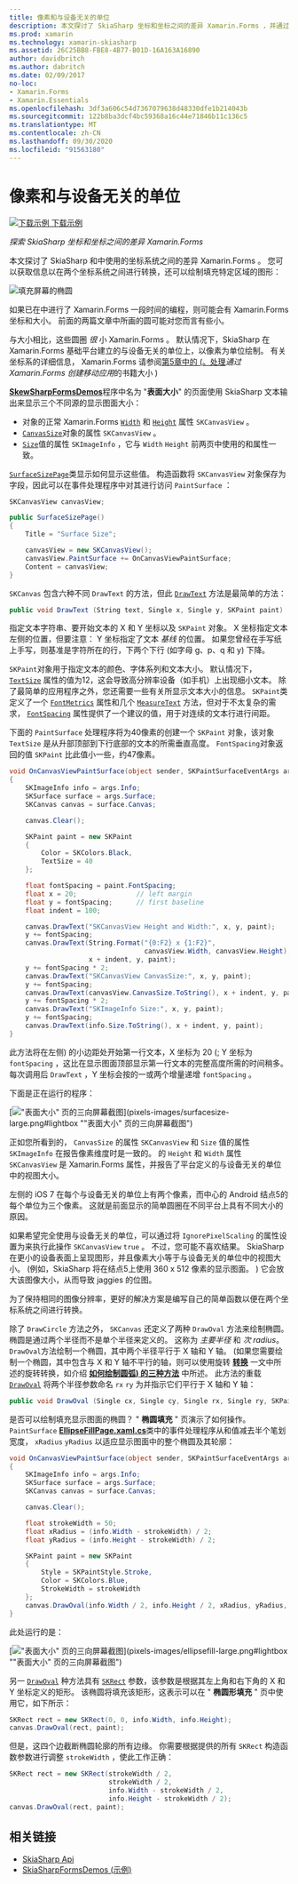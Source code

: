 ```yaml
---
title: 像素和与设备无关的单位
description: 本文探讨了 SkiaSharp 坐标和坐标之间的差异 Xamarin.Forms ，并通过示例代码对此进行了演示。
ms.prod: xamarin
ms.technology: xamarin-skiasharp
ms.assetid: 26C25BB8-FBE8-4B77-B01D-16A163A16890
author: davidbritch
ms.author: dabritch
ms.date: 02/09/2017
no-loc:
- Xamarin.Forms
- Xamarin.Essentials
ms.openlocfilehash: 3df3a606c54d7367079638d48330dfe1b214043b
ms.sourcegitcommit: 122b8ba3dcf4bc59368a16c44e71846b11c136c5
ms.translationtype: MT
ms.contentlocale: zh-CN
ms.lasthandoff: 09/30/2020
ms.locfileid: "91563180"
---
```

# <a name="pixels-and-device-independent-units"></a>像素和与设备无关的单位

[![下载示例](~/media/shared/download.png) 下载示例](https://docs.microsoft.com/samples/xamarin/xamarin-forms-samples/skiasharpforms-demos)

_探索 SkiaSharp 坐标和坐标之间的差异 Xamarin.Forms_

本文探讨了 SkiaSharp 和中使用的坐标系统之间的差异 Xamarin.Forms 。 您可以获取信息以在两个坐标系统之间进行转换，还可以绘制填充特定区域的图形：

![填充屏幕的椭圆](pixels-images/screenfillexample.png)

如果已在中进行了 Xamarin.Forms 一段时间的编程，则可能会有 Xamarin.Forms 坐标和大小。 前面的两篇文章中所画的圆可能对您而言有些小。

与大小相比，这些圆圈 *很* 小 Xamarin.Forms 。 默认情况下，SkiaSharp 在 Xamarin.Forms 基础平台建立的与设备无关的单位上，以像素为单位绘制。 有关坐标系的详细信息， Xamarin.Forms 请参阅[第5章中的 (。处理](~/xamarin-forms/creating-mobile-apps-xamarin-forms/summaries/chapter05.md)*通过 Xamarin.Forms 创建移动应用*的书籍大小 ) 

[**SkewSharpFormsDemos**](/samples/xamarin/xamarin-forms-samples/skiasharpforms-demos)程序中名为 "**表面大小**" 的页面使用 SkiaSharp 文本输出来显示三个不同源的显示图面大小：

- 对象的正常 Xamarin.Forms [`Width`](xref:Xamarin.Forms.VisualElement.Width) 和 [`Height`](xref:Xamarin.Forms.VisualElement.Height) 属性 `SKCanvasView` 。
- [`CanvasSize`](xref:SkiaSharp.Views.Forms.SKCanvasView.CanvasSize)对象的属性 `SKCanvasView` 。
- [`Size`](xref:SkiaSharp.SKImageInfo.Size)值的属性 `SKImageInfo` ，它与 `Width` `Height` 前两页中使用的和属性一致。

[`SurfaceSizePage`](https://github.com/xamarin/xamarin-forms-samples/blob/master/SkiaSharpForms/Demos/Demos/SkiaSharpFormsDemos/Basics/SurfaceSizePage.cs)类显示如何显示这些值。 构造函数将 `SKCanvasView` 对象保存为字段，因此可以在事件处理程序中对其进行访问 `PaintSurface` ：

```csharp
SKCanvasView canvasView;

public SurfaceSizePage()
{
    Title = "Surface Size";

    canvasView = new SKCanvasView();
    canvasView.PaintSurface += OnCanvasViewPaintSurface;
    Content = canvasView;
}
```

`SKCanvas` 包含六种不同 `DrawText` 的方法，但此 [`DrawText`](xref:SkiaSharp.SKCanvas.DrawText(System.String,System.Single,System.Single,SkiaSharp.SKPaint)) 方法是最简单的方法：

```csharp
public void DrawText (String text, Single x, Single y, SKPaint paint)
```

指定文本字符串、要开始文本的 X 和 Y 坐标以及 `SKPaint` 对象。 X 坐标指定文本左侧的位置，但要注意： Y 坐标指定了文本 *基线* 的位置。 如果您曾经在手写纸上手写，则基准是字符所在的行，下两个下行 (如字母 g、p、q 和 y) 下降。

`SKPaint`对象用于指定文本的颜色、字体系列和文本大小。 默认情况下， [`TextSize`](xref:SkiaSharp.SKPaint.TextSize) 属性的值为12，这会导致高分辨率设备（如手机）上出现细小文本。 除了最简单的应用程序之外，您还需要一些有关所显示文本大小的信息。 `SKPaint`类定义了一个 [`FontMetrics`](xref:SkiaSharp.SKPaint.FontMetrics) 属性和几个 [`MeasureText`](xref:SkiaSharp.SKPaint.MeasureText(System.String)) 方法，但对于不太复杂的需求， [`FontSpacing`](xref:SkiaSharp.SKPaint.FontSpacing) 属性提供了一个建议的值，用于对连续的文本行进行间距。

下面的 `PaintSurface` 处理程序将为40像素的创建一个 `SKPaint` 对象，该对象 `TextSize` 是从升部顶部到下行底部的文本的所需垂直高度。 `FontSpacing`对象返回的值 `SKPaint` 比此值小一些，约47像素。

```csharp
void OnCanvasViewPaintSurface(object sender, SKPaintSurfaceEventArgs args)
{
    SKImageInfo info = args.Info;
    SKSurface surface = args.Surface;
    SKCanvas canvas = surface.Canvas;

    canvas.Clear();

    SKPaint paint = new SKPaint
    {
        Color = SKColors.Black,
        TextSize = 40
    };

    float fontSpacing = paint.FontSpacing;
    float x = 20;               // left margin
    float y = fontSpacing;      // first baseline
    float indent = 100;

    canvas.DrawText("SKCanvasView Height and Width:", x, y, paint);
    y += fontSpacing;
    canvas.DrawText(String.Format("{0:F2} x {1:F2}",
                                  canvasView.Width, canvasView.Height),
                    x + indent, y, paint);
    y += fontSpacing * 2;
    canvas.DrawText("SKCanvasView CanvasSize:", x, y, paint);
    y += fontSpacing;
    canvas.DrawText(canvasView.CanvasSize.ToString(), x + indent, y, paint);
    y += fontSpacing * 2;
    canvas.DrawText("SKImageInfo Size:", x, y, paint);
    y += fontSpacing;
    canvas.DrawText(info.Size.ToString(), x + indent, y, paint);
}
```

此方法将在左侧) 的小边距处开始第一行文本，X 坐标为 20 (; Y 坐标为 `fontSpacing` ，这比在显示图面顶部显示第一行文本的完整高度所需的时间稍多。 每次调用后 `DrawText` ，Y 坐标会按的一或两个增量递增 `fontSpacing` 。

下面是正在运行的程序：

[!["表面大小" 页的三向屏幕截图](pixels-images/surfacesize-small.png)](pixels-images/surfacesize-large.png#lightbox ""表面大小" 页的三向屏幕截图")

正如您所看到的， `CanvasSize` 的属性 `SKCanvasView` 和 `Size` 值的属性 `SKImageInfo` 在报告像素维度时是一致的。 的 `Height` 和 `Width` 属性 `SKCanvasView` 是 Xamarin.Forms 属性，并报告了平台定义的与设备无关的单位中的视图大小。

左侧的 iOS 7 在每个与设备无关的单位上有两个像素，而中心的 Android 结点5的每个单位为三个像素。 这就是前面显示的简单圆圈在不同平台上具有不同大小的原因。

如果希望完全使用与设备无关的单位，可以通过将 `IgnorePixelScaling` 的属性设置为来执行此操作 `SKCanvasView` `true` 。 不过，您可能不喜欢结果。 SkiaSharp 在更小的设备表面上呈现图形，并且像素大小等于与设备无关的单位中的视图大小。  (例如，SkiaSharp 将在结点5上使用 360 x 512 像素的显示图面。 ) 它会放大该图像大小，从而导致 jaggies 的位图。

为了保持相同的图像分辨率，更好的解决方案是编写自己的简单函数以便在两个坐标系统之间进行转换。

除了 `DrawCircle` 方法之外， `SKCanvas` 还定义了两种 `DrawOval` 方法来绘制椭圆。 椭圆是通过两个半径而不是单个半径来定义的。 这称为 *主要半径* 和 *次 radius*。 `DrawOval`方法绘制一个椭圆，其中两个半径平行于 X 轴和 Y 轴。  (如果您需要绘制一个椭圆，其中包含与 X 和 Y 轴不平行的轴，则可以使用旋转 [**转换**](../transforms/rotate.md) 一文中所述的旋转转换，如介绍 [**如何绘制圆弧) 的三种方法**](../curves/arcs.md) 中所述。 此方法的重载 [`DrawOval`](xref:SkiaSharp.SKCanvas.DrawOval(System.Single,System.Single,System.Single,System.Single,SkiaSharp.SKPaint)) 将两个半径参数命名 `rx` `ry` 为并指示它们平行于 X 轴和 Y 轴：

```csharp
public void DrawOval (Single cx, Single cy, Single rx, Single ry, SKPaint paint)
```

是否可以绘制填充显示图面的椭圆？ " **椭圆填充** " 页演示了如何操作。 `PaintSurface` [**EllipseFillPage.xaml.cs**](https://github.com/xamarin/xamarin-forms-samples/blob/master/SkiaSharpForms/Demos/Demos/SkiaSharpFormsDemos/Basics/EllipseFillPage.xaml.cs)类中的事件处理程序从和值减去半个笔划宽度， `xRadius` `yRadius` 以适应显示图面中的整个椭圆及其轮廓：

```csharp
void OnCanvasViewPaintSurface(object sender, SKPaintSurfaceEventArgs args)
{
    SKImageInfo info = args.Info;
    SKSurface surface = args.Surface;
    SKCanvas canvas = surface.Canvas;

    canvas.Clear();

    float strokeWidth = 50;
    float xRadius = (info.Width - strokeWidth) / 2;
    float yRadius = (info.Height - strokeWidth) / 2;

    SKPaint paint = new SKPaint
    {
        Style = SKPaintStyle.Stroke,
        Color = SKColors.Blue,
        StrokeWidth = strokeWidth
    };
    canvas.DrawOval(info.Width / 2, info.Height / 2, xRadius, yRadius, paint);
}
```

此处运行的是：

[!["表面大小" 页的三向屏幕截图](pixels-images/ellipsefill-small.png)](pixels-images/ellipsefill-large.png#lightbox ""表面大小" 页的三向屏幕截图")

另一 [`DrawOval`](xref:SkiaSharp.SKCanvas.DrawOval(SkiaSharp.SKRect,SkiaSharp.SKPaint)) 种方法具有 [`SKRect`](xref:SkiaSharp.SKRect) 参数，该参数是根据其左上角和右下角的 X 和 Y 坐标定义的矩形。 该椭圆将填充该矩形，这表示可以在 " **椭圆形填充** " 页中使用它，如下所示：

```csharp
SKRect rect = new SKRect(0, 0, info.Width, info.Height);
canvas.DrawOval(rect, paint);
```

但是，这四个边截断椭圆轮廓的所有边缘。 你需要根据提供的所有 `SKRect` 构造函数参数进行调整 `strokeWidth` ，使此工作正确：

```csharp
SKRect rect = new SKRect(strokeWidth / 2,
                         strokeWidth / 2,
                         info.Width - strokeWidth / 2,
                         info.Height - strokeWidth / 2);
canvas.DrawOval(rect, paint);
```

## <a name="related-links"></a>相关链接

- [SkiaSharp Api](/dotnet/api/skiasharp)
- [SkiaSharpFormsDemos (示例) ](/samples/xamarin/xamarin-forms-samples/skiasharpforms-demos)